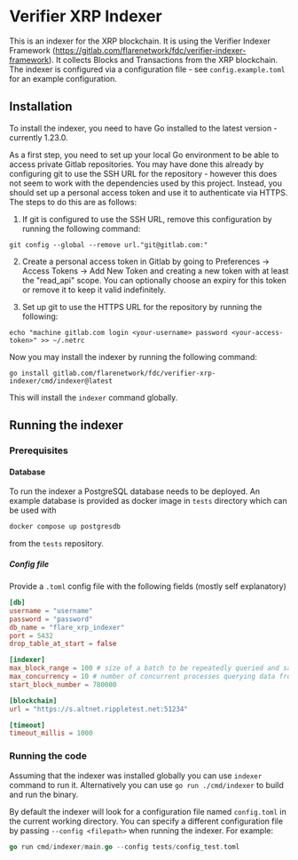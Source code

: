 # Verifier XRP Indexer

This is an indexer for the XRP blockchain. It is using the Verifier Indexer
Framework (https://gitlab.com/flarenetwork/fdc/verifier-indexer-framework). It
collects Blocks and Transactions from the XRP blockchain. The indexer is
configured via a configuration file - see `config.example.toml` for an example
configuration.

## Installation

To install the indexer, you need to have Go installed to the latest version -
currently 1.23.0.

As a first step, you need to set up your local Go environment to be able to
access private Gitlab repositories. You may have done this already by
configuring git to use the SSH URL for the repository - however this does
not seem to work with the dependencies used by this project. Instead, you
should set up a personal access token and use it to authenticate via HTTPS.
The steps to do this are as follows:

1. If git is configured to use the SSH URL, remove this configuration by
   running the following command:

```
git config --global --remove url."git@gitlab.com:"
```

2. Create a personal access token in Gitlab by going to Preferences -> Access
   Tokens -> Add New Token and creating a new token with at least the "read_api"
   scope. You can optionally choose an expiry for this token or remove it
   to keep it valid indefinitely.

3. Set up git to use the HTTPS URL for the repository by running the following:

```
echo "machine gitlab.com login <your-username> password <your-access-token>" >> ~/.netrc
```

Now you may install the indexer by running the following command:

```shell
go install gitlab.com/flarenetwork/fdc/verifier-xrp-indexer/cmd/indexer@latest
```

This will install the `indexer` command globally.

## Running the indexer

### Prerequisites

#### Database

To run the indexer a PostgreSQL database needs to be deployed. An example database is
provided as docker image in `tests` directory which can be used with

```bash
docker compose up postgresdb
```

from the `tests` repository.

##### Config file

Provide a `.toml` config file with the following fields (mostly self explanatory)

```toml
[db]
username = "username"
password = "password"
db_name = "flare_xrp_indexer"
port = 5432
drop_table_at_start = false

[indexer]
max_block_range = 100 # size of a batch to be repeatedly queried and saved in a dataset
max_concurrency = 10 # number of concurrent processes querying data from the RPC node
start_block_number = 780000

[blockchain]
url = "https://s.altnet.rippletest.net:51234"

[timeout]
timeout_millis = 1000
```

### Running the code

Assuming that the indexer was installed globally you can use `indexer` command to
run it. Alternatively you can use `go run ./cmd/indexer` to build and run the binary.

By default the indexer will look for a configuration file named `config.toml`
in the current working directory. You can specify a different configuration
file by passing `--config <filepath>` when running the indexer. For example:

```go
go run cmd/indexer/main.go --config tests/config_test.toml
```
